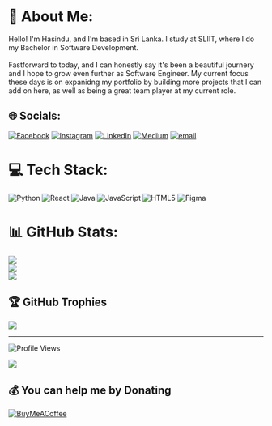 # 💫 About Me:
Hello! I'm Hasindu, and I'm based in Sri Lanka. I study at SLIIT, where I do my Bachelor in Software Development.<br><br>Fastforward to today, and I can honestly say it's been a beautiful journery and I hope to grow even further as Software Engineer. My current focus these days is on expanidng my portfolio by building more projects that I can add on here, as well as being a great team player at my current role.<br>

## 🌐 Socials:
[![Facebook](https://img.shields.io/badge/Facebook-%231877F2.svg?logo=Facebook&logoColor=white)](https://facebook.com/hasinduonline) [![Instagram](https://img.shields.io/badge/Instagram-%23E4405F.svg?logo=Instagram&logoColor=white)](https://instagram.com/hasinduonline) [![LinkedIn](https://img.shields.io/badge/LinkedIn-%230077B5.svg?logo=linkedin&logoColor=white)](https://linkedin.com/in/hasinduonline) [![Medium](https://img.shields.io/badge/Medium-12100E?logo=medium&logoColor=white)](https://medium.com/@hasinduonline) [![email](https://img.shields.io/badge/Email-D14836?logo=gmail&logoColor=white)](mailto:rawart.media@gmail.com) 

# 💻 Tech Stack:
![Python](https://img.shields.io/badge/python-3670A0?style=for-the-badge&logo=python&logoColor=ffdd54) ![React](https://img.shields.io/badge/react-%2320232a.svg?style=for-the-badge&logo=react&logoColor=%2361DAFB) ![Java](https://img.shields.io/badge/java-%23ED8B00.svg?style=for-the-badge&logo=openjdk&logoColor=white) ![JavaScript](https://img.shields.io/badge/javascript-%23323330.svg?style=for-the-badge&logo=javascript&logoColor=%23F7DF1E) ![HTML5](https://img.shields.io/badge/html5-%23E34F26.svg?style=for-the-badge&logo=html5&logoColor=white) ![Figma](https://img.shields.io/badge/figma-%23F24E1E.svg?style=for-the-badge&logo=figma&logoColor=white)

# 📊 GitHub Stats:
![](https://github-readme-stats.vercel.app/api?username=hrtechplus&theme=dark&hide_border=true&include_all_commits=true&count_private=false)<br/>
![](https://github-readme-streak-stats.herokuapp.com/?user=hrtechplus&theme=dark&hide_border=true)<br/>
![](https://github-readme-stats.vercel.app/api/top-langs/?username=hrtechplus&theme=dark&hide_border=true&include_all_commits=true&count_private=false&layout=compact)

## 🏆 GitHub Trophies
![](https://github-profile-trophy.vercel.app/?username=hrtechplus&theme=radical&no-frame=false&no-bg=true&margin-w=4)

---
![Profile Views](https://visitor-badge.glitch.me/badge?page_id=hrtechplus.hrtechplus)

[![](https://visitcount.itsvg.in/api?id=hrtechplus&icon=0&color=0)](https://visitcount.itsvg.in)

## 💰 You can help me by Donating
[![BuyMeACoffee](https://img.shields.io/badge/Buy%20Me%20a%20Coffee-ffdd00?style=for-the-badge&logo=buy-me-a-coffee&logoColor=black)](https://buymeacoffee.com/hasinduonline) 
